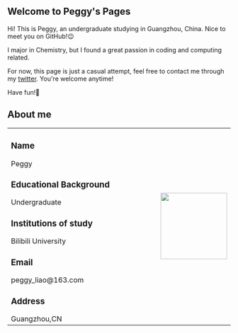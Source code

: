 ## Welcome to Peggy's Pages
Hi! This is Peggy, an undergraduate studying in Guangzhou, China. Nice to meet you on GitHub!:wink:
<!--
sad, the emoji :superhero: doesn't show up in browser
-->

I major in Chemistry, but I found a great passion in coding and computing related. 

For now, this page is just a casual attempt, feel free to contact me through my [twitter](https://twitter.com/peggrio). You're welcome anytime!

Have fun!:hugs:

<!--
You can use the [editor on GitHub](https://github.com/peggrio/peggrio.github.io/edit/main/index.md) to maintain and preview the content for your website in Markdown files.
Whenever you commit to this repository, GitHub Pages will run [Jekyll](https://jekyllrb.com/) to rebuild the pages in your site, from the content in your Markdown files.
-->
## About me
<table border="0">
  <tr>
    <td width="70%">
<h3> Name </h3>
Peggy
<h3> Educational Background </h3>
Undergraduate
<h3> Institutions of study</h3>
Bilibili University
<h3> Email</h3>
peggy_liao@163.com
<h3>Address</h3>
Guangzhou,CN
      </td>
    <td width="30%">
      <span class="01"> <img src="/202114.jpg" style=" width:150px; height="150px"> </span>
        <!--
        <img src="/202114.jpg" width="100%" top:150px>
        -->
    </td>
  </tr>
</table>

<!--
try **hey** in this sentence!
Markdown is a lightweight and easy-to-use syntax for styling your writing. It includes conventions for
```markdown
Syntax highlighted code block
# Header 1
## Header 2
### Header 3
- Bulleted
- List
1. Numbered
2. List
**Bold** and _Italic_ and `Code` text
[Link](url) and ![Image](src)
```
For more details see [GitHub Flavored Markdown](https://guides.github.com/features/mastering-markdown/).
### Jekyll Themes
Your Pages site will use the layout and styles from the Jekyll theme you have selected in your [repository settings](https://github.com/peggrio/peggrio.github.io/settings/pages). The name of this theme is saved in the Jekyll `_config.yml` configuration file.
### Support or Contact
Having trouble with Pages? Check out our [documentation](https://docs.github.com/categories/github-pages-basics/) or [contact support](https://support.github.com/contact) and we’ll help you sort it out.
-->
